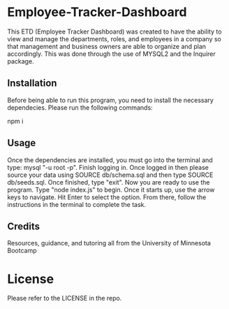 # Employee-Tracker-Dashboard
This ETD (Employee Tracker Dashboard) was created to have the ability to view and manage the departments, roles, and employees in a company so that management and business owners are able to organize and plan accordingly. This was done through the use of MYSQL2 and the Inquirer package. 

## Installation

Before being able to run this program, you need to install the necessary dependecies. Please run the following commands:

npm i



## Usage

Once the dependencies are installed, you must go into the terminal and type: mysql "-u root -p". Finish logging in. Once logged in then please source your data using SOURCE db/schema.sql and then type SOURCE db/seeds.sql. Once finished, type "exit". Now you are ready to use the program. Type "node index.js" to begin. Once it starts up, use the arrow keys to navigate. Hit Enter to select the option. From there, follow the instructions in the terminal to complete the task.


## Credits
Resources, guidance, and tutoring all from the University of Minnesota Bootcamp

# License

Please refer to the LICENSE in the repo.